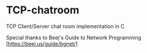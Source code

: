 # TCP-chatroom
TCP Client/Server chat room implementation in C

Special thanks to Beej's Guide to Network Programming [https://beej.us/guide/bgnet/]

